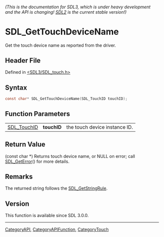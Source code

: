 ###### (This is the documentation for SDL3, which is under heavy development and the API is changing! [SDL2](https://wiki.libsdl.org/SDL2/) is the current stable version!)
# SDL_GetTouchDeviceName

Get the touch device name as reported from the driver.

## Header File

Defined in [<SDL3/SDL_touch.h>](https://github.com/libsdl-org/SDL/blob/main/include/SDL3/SDL_touch.h)

## Syntax

```c
const char* SDL_GetTouchDeviceName(SDL_TouchID touchID);
```

## Function Parameters

|                            |             |                               |
| -------------------------- | ----------- | ----------------------------- |
| [SDL_TouchID](SDL_TouchID) | **touchID** | the touch device instance ID. |

## Return Value

(const char *) Returns touch device name, or NULL on error; call
[SDL_GetError](SDL_GetError)() for more details.

## Remarks

The returned string follows the [SDL_GetStringRule](SDL_GetStringRule).

## Version

This function is available since SDL 3.0.0.

----
[CategoryAPI](CategoryAPI), [CategoryAPIFunction](CategoryAPIFunction), [CategoryTouch](CategoryTouch)

